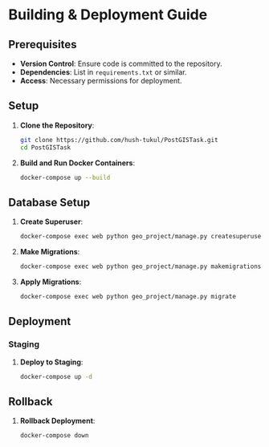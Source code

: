 # Building & Deployment Guide

## Prerequisites

- **Version Control**: Ensure code is committed to the repository.
- **Dependencies**: List in `requirements.txt` or similar.
- **Access**: Necessary permissions for deployment.

## Setup

1. **Clone the Repository**:
    ```bash
    git clone https://github.com/hush-tukul/PostGISTask.git
    cd PostGISTask
    ```


4. **Build and Run Docker Containers**:
    ```bash
    docker-compose up --build
    ```

## Database Setup

1. **Create Superuser**:
    ```bash
    docker-compose exec web python geo_project/manage.py createsuperuser
    ```

2. **Make Migrations**:
    ```bash
    docker-compose exec web python geo_project/manage.py makemigrations
    ```

3. **Apply Migrations**:
    ```bash
    docker-compose exec web python geo_project/manage.py migrate
    ```

## Deployment

### Staging

1. **Deploy to Staging**:
    ```bash
    docker-compose up -d
    ```

## Rollback

1. **Rollback Deployment**:
    ```bash
    docker-compose down
    ```

